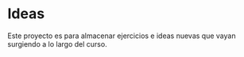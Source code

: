 # Ideas
Este proyecto es para almacenar ejercicios e ideas nuevas que vayan surgiendo a lo largo del curso.
